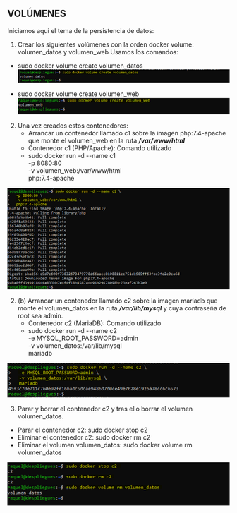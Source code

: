 ## VOLÚMENES ##

Iniciamos aqui el tema de la persistencia de datos:

1. Crear los siguientes volúmenes con la orden docker volume: volumen_datos y volumen_web
Usamos los comandos:
- sudo docker volume create volumen_datos
![volume1.png](https://github.com/Rardati/Despliegue/blob/main/Docker/Ejercicio7/volume1.png)

- sudo docker volume create volumen_web
![volume2.png](https://github.com/Rardati/Despliegue/blob/main/Docker/Ejercicio7/volume2.png)


2. Una vez creados estos contenedores:
    - Arrancar un contenedor llamado c1 sobre la imagen php:7.4-apache que monte el volumen_web en la ruta ***/var/www/html***
    - Contenedor c1 (PHP/Apache):  Comando utilizado 
    - sudo docker run -d --name c1 \
        -p 8080:80 \
        -v volumen_web:/var/www/html \
        php:7.4-apache

![c1.png](https://github.com/Rardati/Despliegue/blob/main/Docker/Ejercicio7/c1.png)    



2. (b) Arrancar un contenedor llamado c2 sobre la imagen mariadb que monte el volumen_datos en la ruta ***/var/lib/mysql*** y cuya contraseña de root sea admin.
    - Contenedor c2 (MariaDB): Comando utilizado
    - sudo docker run -d --name c2 \
        -e MYSQL_ROOT_PASSWORD=admin \
        -v volumen_datos:/var/lib/mysql \
        mariadb

![c2.png](https://github.com/Rardati/Despliegue/blob/main/Docker/Ejercicio7/c2.png)           




3. Parar y borrar el contenedor c2 y tras ello borrar el volumen volumen_datos.
- Parar el contenedor c2:  sudo docker stop c2
- Eliminar el contenedor c2: sudo docker rm c2
- Eliminar el volumen volumen_datos: sudo docker volume rm volumen_datos

![Paso3.png](https://github.com/Rardati/Despliegue/blob/main/Docker/Ejercicio7/Paso3.png)

